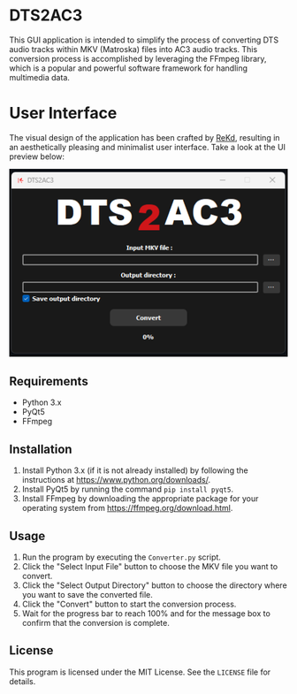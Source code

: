 # DTS2AC3

This GUI application is intended to simplify the process of converting DTS audio tracks within MKV (Matroska) files into AC3 audio tracks. This conversion process is accomplished by leveraging the FFmpeg library, which is a popular and powerful software framework for handling multimedia data.

# User Interface
The visual design of the application has been crafted by [ReKd](https://github.com/ReKd05), resulting in an aesthetically pleasing and minimalist user interface. Take a look at the UI preview below:

![beautiful UI created by ReKd](img/preview.png)

## Requirements

- Python 3.x
- PyQt5
- FFmpeg

## Installation

1. Install Python 3.x (if it is not already installed) by following the instructions at https://www.python.org/downloads/.
2. Install PyQt5 by running the command `pip install pyqt5`.
3. Install FFmpeg by downloading the appropriate package for your operating system from https://ffmpeg.org/download.html.

## Usage

1. Run the program by executing the `Converter.py` script.
2. Click the "Select Input File" button to choose the MKV file you want to convert.
3. Click the "Select Output Directory" button to choose the directory where you want to save the converted file.
4. Click the "Convert" button to start the conversion process.
5. Wait for the progress bar to reach 100% and for the message box to confirm that the conversion is complete.

## License

This program is licensed under the MIT License. See the `LICENSE` file for details.